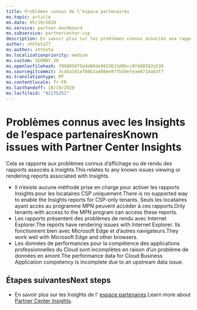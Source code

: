 ```yaml
---
title: Problèmes connus de l’espace partenaires
ms.topic: article
ms.date: 05/19/2020
ms.service: partner-dashboard
ms.subservice: partnercenter-csp
description: En savoir plus sur les problèmes connus associés aux rapports de l’espace partenaires (PCI). Les informations peuvent inclure des problèmes de rendu connus ou des limitations de rapports.
author: shthota77
ms.author: shthota
ms.localizationpriority: medium
ms.custom: SEOMAY.20
ms.openlocfilehash: f098058f5ddd00de9633633d9bcc0fdd8502e538
ms.sourcegitcommit: 3c45a181ef86b3a4866e97fb50efeae8714ab3f7
ms.translationtype: MT
ms.contentlocale: fr-FR
ms.lasthandoff: 10/19/2020
ms.locfileid: "92175251"
---
```

# <a name="known-issues-with-partner-center-insights"></a><span data-ttu-id="22afc-104">Problèmes connus avec les Insights de l’espace partenaires</span><span class="sxs-lookup"><span data-stu-id="22afc-104">Known issues with Partner Center Insights</span></span>

<span data-ttu-id="22afc-105">Cela se rapporte aux problèmes connus d’affichage ou de rendu des rapports associés à Insights.</span><span class="sxs-lookup"><span data-stu-id="22afc-105">This relates to any known issues viewing or rendering reports associated with Insights.</span></span>

- <span data-ttu-id="22afc-106">Il n’existe aucune méthode prise en charge pour activer les rapports Insights pour les locataires CSP uniquement.</span><span class="sxs-lookup"><span data-stu-id="22afc-106">There is no supported way to enable the Insights reports for CSP-only tenants.</span></span> <span data-ttu-id="22afc-107">Seuls les locataires ayant accès au programme MPN peuvent accéder à ces rapports.</span><span class="sxs-lookup"><span data-stu-id="22afc-107">Only tenants with access to the MPN program can access these reports.</span></span>
- <span data-ttu-id="22afc-108">Les rapports présentent des problèmes de rendu avec Internet Explorer.</span><span class="sxs-lookup"><span data-stu-id="22afc-108">The reports have rendering issues with Internet Explorer.</span></span> <span data-ttu-id="22afc-109">Ils fonctionnent bien avec Microsoft Edge et d’autres navigateurs.</span><span class="sxs-lookup"><span data-stu-id="22afc-109">They work well with Microsoft Edge and other browsers.</span></span>
- <span data-ttu-id="22afc-110">Les données de performances pour la compétence des applications professionnelles du Cloud sont incomplètes en raison d’un problème de données en amont.</span><span class="sxs-lookup"><span data-stu-id="22afc-110">The performance data for Cloud Business Application competency is incomplete due to an upstream data issue.</span></span>

## <a name="next-steps"></a><span data-ttu-id="22afc-111">Étapes suivantes</span><span class="sxs-lookup"><span data-stu-id="22afc-111">Next steps</span></span>

- <span data-ttu-id="22afc-112">En savoir plus sur les Insights de l' [espace partenaires](partner-center-insights.md).</span><span class="sxs-lookup"><span data-stu-id="22afc-112">Learn more about [Partner Center Insights](partner-center-insights.md).</span></span>
